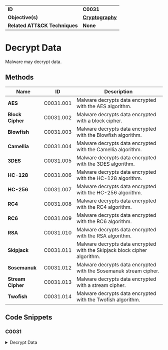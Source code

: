 
<table>
<tr>
<td><b>ID</b></td>
<td><b>C0031</b></td>
</tr>
<tr>
<td><b>Objective(s)</b></td>
<td><b><a href="../cryptography">Cryptography</a></b></td>
</tr>
<tr>
<td><b>Related ATT&CK Techniques</b></td>
<td><b>None</b></td>
</tr>
</table>


# Decrypt Data

Malware may decrypt data. 

## Methods

|Name|ID|Description|
|---|---|---|
|**AES**|C0031.001|Malware decrypts data encrypted with the AES algorithm.|
|**Block Cipher**|C0031.002|Malware decrypts data encrypted with a block cipher.|
|**Blowfish**|C0031.003|Malware decrypts data encrypted with the Blowfish algorithm.|
|**Camellia**|C0031.004|Malware decrypts data encrypted with the Camellia algorithm.|
|**3DES**|C0031.005|Malware decrypts data encrypted with the 3DES algorithm.|
|**HC-128**|C0031.006|Malware decrypts data encrypted with the HC-128 algorithm.|
|**HC-256**|C0031.007|Malware decrypts data encrypted with the HC-256 algorithm.|
|**RC4**|C0031.008|Malware decrypts data encrypted with the RC4 algorithm.|
|**RC6**|C0031.009|Malware decrypts data encrypted with the RC6 algorithm.|
|**RSA**|C0031.010|Malware decrypts data encrypted with the RSA algorithm.|
|**Skipjack**|C0031.011|Malware decrypts data encrypted with the Skipjack block cipher algorithm.|
|**Sosemanuk**|C0031.012|Malware decrypts data encrypted with the Sosemanuk stream cipher.|
|**Stream Cipher**|C0031.013|Malware decrypts data encrypted with a stream cipher.|
|**Twofish**|C0031.014|Malware decrypts data encrypted with the Twofish algorithm.|

## Code Snippets

### C0031
<details>
<summary> Decrypt Data </summary>
SHA256: c86cbf5e78c9f05ecfc11e4f2c147781cef77842a457e19ba690477eb564c22b
<pre>
asm
push    ebx
mov     ebx, [esp+4+arg_4]
push    esi
lea     eax, [ebx+20h]
push    eax             ; unsigned int
call    ??2@YAPAXI@Z    ; operator new(uint)
mov     ecx, [esp+0Ch+arg_C]
mov     edx, eax
add     esp, 4
mov     esi, [ecx]
mov     [edx], esi
mov     esi, [ecx+4]
mov     [edx+4], esi
mov     ecx, [ecx+8]
mov     [edx+8], ecx
mov     edx, [esp+8+arg_8]
test    ebx, ebx
mov     [eax+0Ch], edx
jle     short loc_B
mov     esi, [esp+8+arg_0]
push    edi
mov     edi, 0FFFFFFFDh
lea     edx, [eax+3]
sub     edi, eax

loc_A:
mov     cl, [edx-3]
xor     cl, [edx+2]
xor     cl, [edx-1]
xor     cl, [edx]
mov     [edx+0Dh], cl
xor     [esi], cl
inc     edx
inc     esi
lea     ecx, [edi+edx]
cmp     ecx, ebx
jl      short loc_A
pop     edi

loc_B:
push    eax             ; void *
call    ??3@YAXPAX@Z    ; operator delete(void *)
add     esp, 4
mov     eax, 1
pop     esi
pop     ebx
retn

</pre>
</details>
